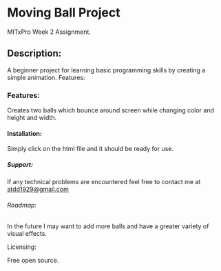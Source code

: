 <h1>
  Moving Ball Project
</h1>

MITxPro Week 2 Assignment. 

<h2>
Description: 
</h2>

A beginner project for learning basic programming skills by creating a simple animation. 
Features: 

<h3>
Features:
</h3>

Creates two balls which bounce around screen while changing color and height and width. 

<h4>
Installation: 
</h4>

Simply click on the html file and it should be ready for use. 

<h5>
Support:
</h5>

If any technical problems are encountered feel free to contact me at atdd1929@gmail.com

<h6>
Roadmap: 
</h6>

In the future I may want to add more balls and have a greater variety of visual effects. 

<h7>
Licensing: 
</h7>

Free open source. 

